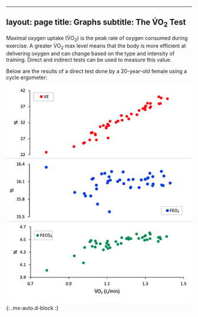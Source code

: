
---
layout: page
title: Graphs
subtitle: The <span>V&#x0307;</span>O<sub>2</sub> Test
---

Maximal oxygen uptake (<span>V&#x0307;</span>O<sub>2</sub>) is the peak rate of oxygen consumed during exercise. A greater <span>V&#x0307;</span>O<sub>2</sub> max level means that the body is more efficient at delivering oxygen and can change based on the type and intensity of training. Direct and indirect tests can be used to measure this value. 

Below are the results of a direct test done by a 20-year-old female using a cycle ergometer:

![Graph](images/graph.png){: .mx-auto.d-block :}

